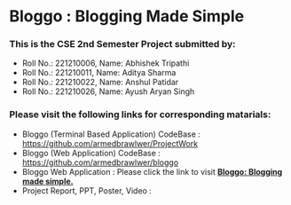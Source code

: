# Bloggo : Blogging Made Simple

### This is the CSE 2nd Semester Project submitted by:
- Roll No.: 221210006, Name: Abhishek Tripathi
- Roll No.: 221210011, Name: Aditya Sharma
- Roll No.: 221210022, Name: Anshul Patidar
- Roll No.: 221210026, Name: Ayush Aryan Singh

### Please visit the following links for corresponding matarials:

- Bloggo (Terminal Based Application) CodeBase : https://github.com/armedbrawlwer/ProjectWork
- Bloggo (Web Application) CodeBase : https://github.com/armedbrawlwer/bloggo
- Bloggo Web Application : Please click the link to visit **[Bloggo: Blogging made simple.](https://bloggo-s0cq.onrender.com/)**
- Project Report, PPT, Poster, Video : 
